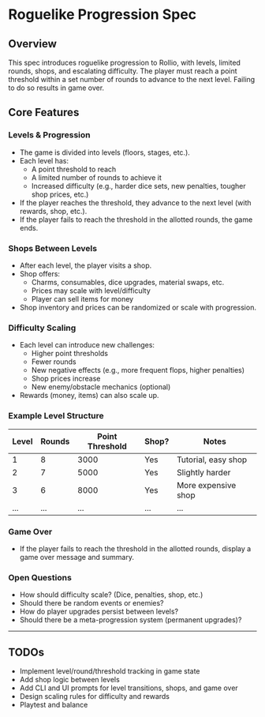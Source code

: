# Roguelike Progression Spec

## Overview

This spec introduces roguelike progression to Rollio, with levels, limited rounds, shops, and escalating difficulty. The player must reach a point threshold within a set number of rounds to advance to the next level. Failing to do so results in game over.

## Core Features

### Levels & Progression

- The game is divided into levels (floors, stages, etc.).
- Each level has:
  - A point threshold to reach
  - A limited number of rounds to achieve it
  - Increased difficulty (e.g., harder dice sets, new penalties, tougher shop prices, etc.)
- If the player reaches the threshold, they advance to the next level (with rewards, shop, etc.).
- If the player fails to reach the threshold in the allotted rounds, the game ends.

### Shops Between Levels

- After each level, the player visits a shop.
- Shop offers:
  - Charms, consumables, dice upgrades, material swaps, etc.
  - Prices may scale with level/difficulty
  - Player can sell items for money
- Shop inventory and prices can be randomized or scale with progression.

### Difficulty Scaling

- Each level can introduce new challenges:
  - Higher point thresholds
  - Fewer rounds
  - New negative effects (e.g., more frequent flops, higher penalties)
  - Shop prices increase
  - New enemy/obstacle mechanics (optional)
- Rewards (money, items) can also scale up.

### Example Level Structure

| Level | Rounds | Point Threshold | Shop? | Notes               |
| ----- | ------ | --------------- | ----- | ------------------- |
| 1     | 8      | 3000            | Yes   | Tutorial, easy shop |
| 2     | 7      | 5000            | Yes   | Slightly harder     |
| 3     | 6      | 8000            | Yes   | More expensive shop |
| ...   | ...    | ...             | ...   | ...                 |

### Game Over

- If the player fails to reach the threshold in the allotted rounds, display a game over message and summary.

### Open Questions

- How should difficulty scale? (Dice, penalties, shop, etc.)
- Should there be random events or enemies?
- How do player upgrades persist between levels?
- Should there be a meta-progression system (permanent upgrades)?

---

## TODOs

- Implement level/round/threshold tracking in game state
- Add shop logic between levels
- Add CLI and UI prompts for level transitions, shops, and game over
- Design scaling rules for difficulty and rewards
- Playtest and balance
